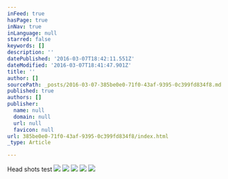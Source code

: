 ```yaml
---
inFeed: true
hasPage: true
inNav: true
inLanguage: null
starred: false
keywords: []
description: ''
datePublished: '2016-03-07T18:42:11.551Z'
dateModified: '2016-03-07T18:41:47.901Z'
title: ''
author: []
sourcePath: _posts/2016-03-07-385be0e0-71f0-43af-9395-0c399fd834f8.md
published: true
authors: []
publisher:
  name: null
  domain: null
  url: null
  favicon: null
url: 385be0e0-71f0-43af-9395-0c399fd834f8/index.html
_type: Article

---
```

Head shots test
![](https://the-grid-user-content.s3-us-west-2.amazonaws.com/30a697ee-ce68-43b4-ad96-4f92203793d3.jpg)
![](https://the-grid-user-content.s3-us-west-2.amazonaws.com/f4a22faf-0ea6-45e5-926e-be58a20f97f6.jpg)
![](https://the-grid-user-content.s3-us-west-2.amazonaws.com/86c6645a-cc25-4686-a3bb-719c711a2129.jpg)
![](https://the-grid-user-content.s3-us-west-2.amazonaws.com/91ef71ca-a01b-4ecf-a810-1eb66d73849d.jpg)
![](https://the-grid-user-content.s3-us-west-2.amazonaws.com/0c6c9de8-e96f-437e-b621-e367244a3684.jpg)